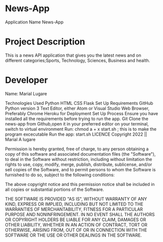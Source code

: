 # News-App
Application Name
News-App

# Project Description
This is a news API application that gives you the latest news and on different categories;Sports, Technology, Sciences, Business and health.

# Developer
Name: Marial Lugare 

Technologies Used
Python
HTML
CSS
Flask
Set Up Requirements
GitHub
Python version 3
Text Editor, either Atom or Visual Studio
Web Browser, Preferably Chrome
Heroku for Deployment
Set Up Process
Ensure you have installed all the requirements before trying to run the app.
Git Clone the news-app from Github,open it in your preferred editor
on your terminal, switch to virtual environment
Run: chmod a + x start.sh ; this is to make the program excecutable
Run the app: start.sh
LICENCE
Copyright 2022 || Marial A lugare

Permission is hereby granted, free of charge, to any person obtaining a copy of this software and associated documentation files (the "Software"), to deal in the Software without restriction, including without limitation the rights to use, copy, modify, merge, publish, distribute, sublicense, and/or sell copies of the Software, and to permit persons to whom the Software is furnished to do so, subject to the following conditions:

The above copyright notice and this permission notice shall be included in all copies or substantial portions of the Software.

THE SOFTWARE IS PROVIDED "AS IS", WITHOUT WARRANTY OF ANY KIND, EXPRESS OR IMPLIED, INCLUDING BUT NOT LIMITED TO THE WARRANTIES OF MERCHANTABILITY, FITNESS FOR A PARTICULAR PURPOSE AND NONINFRINGEMENT. IN NO EVENT SHALL THE AUTHORS OR COPYRIGHT HOLDERS BE LIABLE FOR ANY CLAIM, DAMAGES OR OTHER LIABILITY, WHETHER IN AN ACTION OF CONTRACT, TORT OR OTHERWISE, ARISING FROM, OUT OF OR IN CONNECTION WITH THE SOFTWARE OR THE USE OR OTHER DEALINGS IN THE SOFTWARE.
